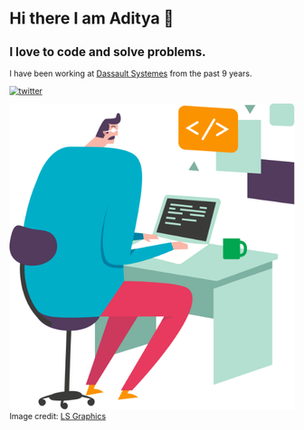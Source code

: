 # Hi there I am Aditya 👋
## I love to code and solve problems.
I have been working at [Dassault Systemes](https://3ds.com) from the past 9 years.

<a href="https://twitter.com/scr33nslaver"><img src="https://img.icons8.com/color/96/000000/twitter-squared.png" alt="twitter"/></a>
<link href="style.css" rel="stylesheet"></link>
<img src="https://raw.githubusercontent.com/aadityadeshmukh/aadityadeshmukh/master/Coding.png" alt="Image of a coder">
Image credit: <a href="https://ls.graphics/">LS Graphics</a>
<!--
**aadityadeshmukh/aadityadeshmukh** is a ✨ _special_ ✨ repository because its `README.md` (this file) appears on your GitHub profile.

Here are some ideas to get you started:

- 🔭 I’m currently working on ...
- 🌱 I’m currently learning ...
- 👯 I’m looking to collaborate on ...
- 🤔 I’m looking for help with ...
- 💬 Ask me about ...
- 📫 How to reach me: ...
- 😄 Pronouns: ...
- ⚡ Fun fact: ...
-->
